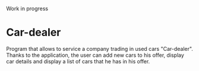Work in progress

# Car-dealer
Program that allows to service a company trading in used cars "Car-dealer". Thanks to the application, the user can add new cars to his offer, display car details and display a list of cars that he has in his offer.

